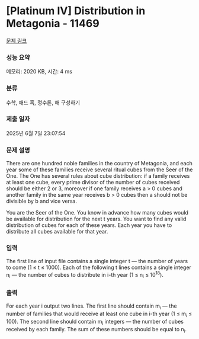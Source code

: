 # [Platinum IV] Distribution in Metagonia - 11469 

[문제 링크](https://www.acmicpc.net/problem/11469) 

### 성능 요약

메모리: 2020 KB, 시간: 4 ms

### 분류

수학, 애드 혹, 정수론, 해 구성하기

### 제출 일자

2025년 6월 7일 23:07:54

### 문제 설명

<p>There are one hundred noble families in the country of Metagonia, and each year some of these families receive several ritual cubes from the Seer of the One. The One has several rules about cube distribution: if a family receives at least one cube, every prime divisor of the number of cubes received should be either 2 or 3, moreover if one family receives a > 0 cubes and another family in the same year receives b > 0 cubes then a should not be divisible by b and vice versa.</p>

<p>You are the Seer of the One. You know in advance how many cubes would be available for distribution for the next t years. You want to find any valid distribution of cubes for each of these years. Each year you have to distribute all cubes available for that year.</p>

### 입력 

 <p>The first line of input file contains a single integer t — the number of years to come (1 ≤ t ≤ 1000). Each of the following t lines contains a single integer n<sub>i</sub> — the number of cubes to distribute in i-th year (1 ≤ n<sub>i</sub> ≤ 10<sup>18</sup>).</p>

### 출력 

 <p>For each year i output two lines. The first line should contain m<sub>i</sub> — the number of families that would receive at least one cube in i-th year (1 ≤ m<sub>i</sub> ≤ 100). The second line should contain m<sub>i</sub> integers — the number of cubes received by each family. The sum of these numbers should be equal to n<sub>i</sub>.</p>

